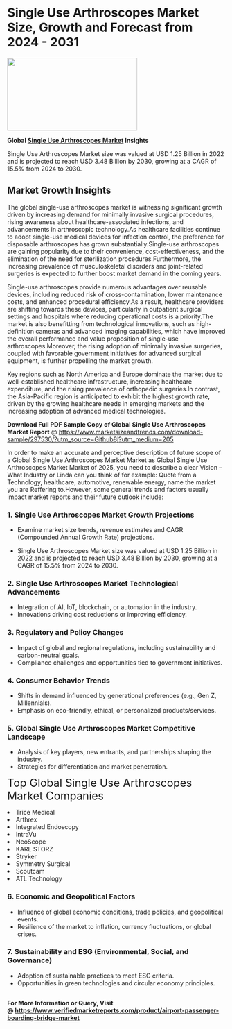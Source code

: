 <H1>Single Use Arthroscopes Market Size, Growth and Forecast from 2024 - 2031</H1><img class="aligncenter size-medium wp-image-584254" src="https://thirdeyenews.in/wp-content/uploads/2024/09/Global-Market-Research-300x168.jpeg" alt="" width="300" height="168" /><p><strong>Global&nbsp;<a href="https://www.marketsizeandtrends.com/download-sample/297530/?utm_source=Github8j?utm_medium=205">Single Use Arthroscopes Market</a> Insights</strong></p><p>Single Use Arthroscopes Market size was valued at USD 1.25 Billion in 2022 and is projected to reach USD 3.48 Billion by 2030, growing at a CAGR of 15.5% from 2024 to 2030.</p><p><h2>Market Growth Insights</h2> <p>The global single-use arthroscopes market is witnessing significant growth driven by increasing demand for minimally invasive surgical procedures, rising awareness about healthcare-associated infections, and advancements in arthroscopic technology.As healthcare facilities continue to adopt single-use medical devices for infection control, the preference for disposable arthroscopes has grown substantially.Single-use arthroscopes are gaining popularity due to their convenience, cost-effectiveness, and the elimination of the need for sterilization procedures.Furthermore, the increasing prevalence of musculoskeletal disorders and joint-related surgeries is expected to further boost market demand in the coming years.</p> <p>Single-use arthroscopes provide numerous advantages over reusable devices, including reduced risk of cross-contamination, lower maintenance costs, and enhanced procedural efficiency.As a result, healthcare providers are shifting towards these devices, particularly in outpatient surgical settings and hospitals where reducing operational costs is a priority.The market is also benefitting from technological innovations, such as high-definition cameras and advanced imaging capabilities, which have improved the overall performance and value proposition of single-use arthroscopes.Moreover, the rising adoption of minimally invasive surgeries, coupled with favorable government initiatives for advanced surgical equipment, is further propelling the market growth.</p> <p>Key regions such as North America and Europe dominate the market due to well-established healthcare infrastructure, increasing healthcare expenditure, and the rising prevalence of orthopedic surgeries.In contrast, the Asia-Pacific region is anticipated to exhibit the highest growth rate, driven by the growing healthcare needs in emerging markets and the increasing adoption of advanced medical technologies.</p> <p><span class=""><strong>Download Full PDF Sample Copy of Global Single Use Arthroscopes Market Report</strong> @ <a href="https://www.marketsizeandtrends.com/download-sample/297530/?utm_source=Github8j?utm_medium=205" target="_blank">https://www.marketsizeandtrends.com/download-sample/297530/?utm_source=Github8j?utm_medium=205</a></span></p><p>In order to make an accurate and perceptive description of future scope of a Global&nbsp;Single Use Arthroscopes Market Market as Global&nbsp;Single Use Arthroscopes Market Market of 2025, you need to describe a clear Vision &ndash; What Industry or Linda can you think of for example: Quote from a Technology, healthcare, automotive, renewable energy, name the market you are Reffering to.However, some general trends and factors usually impact market reports and their future outlook include:</p><h3>1.&nbsp;<strong>Single Use Arthroscopes Market Growth Projections</strong></h3><ul><li>Examine market size trends, revenue estimates and CAGR (Compounded Annual Growth Rate) projections.</li><li><p>Single Use Arthroscopes Market size was valued at USD 1.25 Billion in 2022 and is projected to reach USD 3.48 Billion by 2030, growing at a CAGR of 15.5% from 2024 to 2030.</p></li></ul><h3>2.&nbsp;<strong>Single Use Arthroscopes Market Technological Advancements</strong></h3><ul><li>Integration of AI, IoT, blockchain, or automation in the industry.</li><li>Innovations driving cost reductions or improving efficiency.</li></ul><h3>3.&nbsp;<strong>Regulatory and Policy Changes</strong></h3><ul><li>Impact of global and regional regulations, including sustainability and carbon-neutral goals.</li><li>Compliance challenges and opportunities tied to government initiatives.</li></ul><h3>4.&nbsp;<strong>Consumer Behavior Trends</strong></h3><ul><li>Shifts in demand influenced by generational preferences (e.g., Gen Z, Millennials).</li><li>Emphasis on eco-friendly, ethical, or personalized products/services.</li></ul><h3>5.&nbsp;<strong>Global Single Use Arthroscopes Market Competitive Landscape</strong></h3><ul><li>Analysis of key players, new entrants, and partnerships shaping the industry.</li><li>Strategies for differentiation and market penetration.</li></ul><p data-pm-slice="1 1 []"><span style="color: inherit; font-family: inherit; font-size: 25px;">Top Global Single Use Arthroscopes Market Companies</span></p><div class="" data-test-id=""><p><li>Trice Medical</li><li> Arthrex</li><li> Integrated Endoscopy</li><li> IntraVu</li><li> NeoScope</li><li> KARL STORZ</li><li> Stryker</li><li> Symmetry Surgical</li><li> Scoutcam</li><li> ATL Technology</li></p></div><h3>6.&nbsp;<strong>Economic and Geopolitical Factors</strong></h3><ul><li>Influence of global economic conditions, trade policies, and geopolitical events.</li><li>Resilience of the market to inflation, currency fluctuations, or global crises.</li></ul><h3>7.&nbsp;<strong>Sustainability and ESG (Environmental, Social, and Governance)</strong></h3><ul><li>Adoption of sustainable practices to meet ESG criteria.</li><li>Opportunities in green technologies and circular economy principles.</li></ul><h2><strong style="font-size: 14px;">For More Information or Query, Visit @&nbsp;</strong><a style="background-color: #ffffff; font-size: 14px;" href="https://www.marketsizeandtrends.com/report/single-use-arthroscopes-market/" target="_blank">https://www.verifiedmarketreports.com/product/airport-passenger-boarding-bridge-market</a></h2>